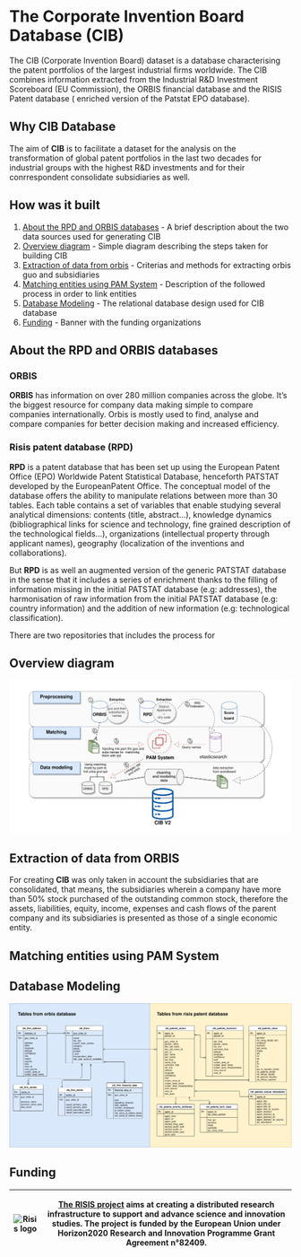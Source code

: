 # The Corporate Invention Board Database (CIB)

The CIB (Corporate Invention Board) dataset is a database characterising the patent portfolios of the largest industrial firms worldwide. The CIB combines information extracted from the Industrial R&D Investment Scoreboard (EU Commission), the ORBIS financial database and the RISIS Patent database ( enriched version of the Patstat EPO database).

## Why CIB Database

The aim of **CIB** is to facilitate a dataset for the analysis on the transformation of global patent portfolios in the last two decades for industrial groups with the highest R&D investments and for their conrrespondent consolidate subsidiaries as well.

## How was it built

1. [About the RPD and ORBIS databases](#about-rpd-database) - A brief description about the two data sources used for generating CIB 
2. [Overview diagram](#overview-diagram) - Simple diagram describing the steps taken for building CIB
3. [Extraction of data from orbis](#extraction-of-orbis-data) - Criterias and methods for extracting orbis guo and subsidiaries
4. [Matching entities using PAM System](#matching-entities-using-pam-system) - Description of the followed process in order to link entities
5. [Database Modeling](#database-modeling) - The relational database design used for CIB database
6. [Funding](#funding) - Banner with the funding organizations

## About the RPD and ORBIS databases


### ORBIS 

**ORBIS** has information on over 280 million companies across the globe. It’s the biggest resource for company data making simple to compare companies internationally. Orbis is mostly used to find, analyse and compare companies for better decision making and increased efficiency.

### Risis patent database (RPD)

**RPD** is a patent database that has been set up using the European Patent Office (EPO) Worldwide Patent Statistical Database, henceforth PATSTAT developed by the EuropeanPatent Office. The conceptual model of the database offers the ability to manipulate relations between more than 30 tables. Each table contains a set of variables that enable studying several analytical dimensions: contents (title, abstract...), knowledge dynamics (bibliographical links for science and technology, fine grained description of the technological fields...), organizations (intellectual property through applicant names), geography (localization of the inventions and collaborations).

But **RPD** is as well an augmented version of the generic PATSTAT database in the sense that it includes a series of enrichment thanks to the filling of information missing in the initial PATSTAT database (e.g: addresses), the harmonisation of raw information from the initial PATSTAT database (e.g: country information) and the addition of new information (e.g: technological classification).

There are two repositories that includes the process for 


## Overview diagram

<p align="center">
<img src="https://raw.githubusercontent.com/cortext/cib-database/master/docs/overview%20diagram.png">
</p>


## Extraction of data from ORBIS

For creating **CIB** was only taken in account the subsidiaries that are consolidated, that means, the subsidiaries wherein a company have more than 50% stock purchased of the outstanding common stock, therefore the assets, liabilities, equity, income, expenses and cash flows of the parent company and its subsidiaries is presented as those of a single economic entity.


## Matching entities using PAM System 


## Database Modeling

<p align="center">
<img src="https://raw.githubusercontent.com/cortext/cib-database/master/docs/data%20model%20diagram.png">
</p>


## Funding 
|<img src="https://www.risis2.eu/wp-content/themes/risis2-theme/images/logo-risis-2.png" alt="Risis logo" 	title="RISIS 2" width="500px" height="55px" />| <p>[The RISIS project](https://www.risis2.eu/)  aims at creating a distributed research infrastructure to support and  advance science and innovation studies. The project is funded by the  European Union under Horizon2020 Research and Innovation Programme Grant  Agreement n°82409.</p> |
|-----------------------------------------------------------------------------------------------------|--------------------------------------------------------------------------------------------------------------------------------------------------------------------------------------------------------------------------------------------------------------|
